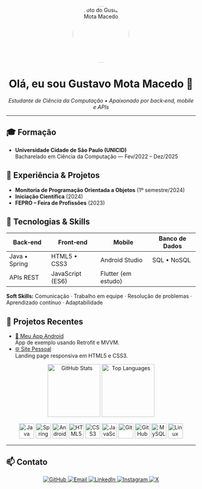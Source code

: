 <p align="center">
  <img src="https://github.com/gustavomotamacedo.png" width="150" style="border-radius:50%;" alt="Foto do Gustavo Mota Macedo"/>
</p>

<h1 align="center">Olá, eu sou <strong>Gustavo Mota Macedo</strong> 👋</h1>
<p align="center">
  <em>Estudante de Ciência da Computação • Apaixonado por back‑end, mobile e APIs</em>
</p>

---

## 🎓 Formação
- **Universidade Cidade de São Paulo (UNICID)**  
  Bacharelado em Ciência da Computação — Fev/2022 – Dez/2025

## 💼 Experiência & Projetos
- **Monitoria de Programação Orientada a Objetos** (1º semestre/2024)  
- **Iniciação Científica** (2024)  
- **FEPRO – Feira de Profissões** (2023)

## 🚀 Tecnologias & Skills

| Back‑end           | Front‑end        | Mobile            | Banco de Dados      |
| ------------------ | ---------------- | ----------------- | ------------------- |
| Java • Spring      | HTML5 • CSS3     | Android Studio    | SQL • NoSQL         |
| APIs REST          | JavaScript (ES6) | Flutter (em estudo)|                     |

**Soft Skills:** Comunicação · Trabalho em equipe · Resolução de problemas · Aprendizado contínuo · Adaptabilidade  

## 🔖 Projetos Recentes
- [📱 Meu App Android](#)  
  App de exemplo usando Retrofit e MVVM.
- [🌐 Site Pessoal](#)  
  Landing page responsiva em HTML5 e CSS3.

<p align="center">
  <img src="https://github-readme-stats.vercel.app/api?username=gustavomotamacedo&show_icons=true&theme=onedark&include_all_commits=true&count_private=true" height="140" alt="GitHub Stats"/>
  <img src="https://github-readme-stats.vercel.app/api/top-langs?username=gustavomotamacedo&layout=compact&langs_count=7&theme=onedark" height="140" alt="Top Languages"/>
</p>

<p align="center">
  <img src="https://cdn.jsdelivr.net/gh/devicons/devicon@latest/icons/java/java-original.svg" width="40px" alt="Java"/>
  <img src="https://cdn.jsdelivr.net/gh/devicons/devicon@latest/icons/spring/spring-original.svg" width="40px" alt="Spring"/>
  <img src="https://cdn.jsdelivr.net/gh/devicons/devicon/icons/android/android-plain.svg" width="40px" alt="Android"/>
  <img src="https://cdn.jsdelivr.net/gh/devicons/devicon/icons/html5/html5-original.svg" width="40px" alt="HTML5"/>
  <img src="https://cdn.jsdelivr.net/gh/devicons/devicon/icons/css3/css3-original.svg" width="40px" alt="CSS3"/>
  <img src="https://cdn.jsdelivr.net/gh/devicons/devicon/icons/javascript/javascript-original.svg" width="40px" alt="JavaScript"/>
  <img src="https://cdn.jsdelivr.net/gh/devicons/devicon/icons/git/git-original.svg" width="40px" alt="Git"/>
  <img src="https://cdn.jsdelivr.net/gh/devicons/devicon/icons/github/github-original.svg" width="40px" alt="GitHub"/>
  <img src="https://cdn.jsdelivr.net/gh/devicons/devicon/icons/mysql/mysql-original-wordmark.svg" width="40px" alt="MySQL"/>
  <img src="https://cdn.jsdelivr.net/gh/devicons/devicon/icons/linux/linux-plain.svg" width="40px" alt="Linux"/>
</p>

---

## 📫 Contato
<p align="center">
  <a href="https://github.com/gustavomotamacedo">
    <img src="https://img.shields.io/badge/GitHub-%2312100E.svg?style=for-the-badge&logo=github" alt="GitHub"/>
  </a>
  <a href="mailto:mota.macedo05@gmail.com">
    <img src="https://img.shields.io/badge/Email-%23D14836.svg?style=for-the-badge&logo=gmail" alt="Email"/>
  </a>
  <a href="https://www.linkedin.com/in/gustavomotamacedo">
    <img src="https://img.shields.io/badge/LinkedIn-%230077B5.svg?style=for-the-badge&logo=linkedin" alt="LinkedIn"/>
  </a>
  <a href="https://instagram.com/mocc3_">
    <img src="https://img.shields.io/badge/Instagram-%23E4405F.svg?style=for-the-badge&logo=instagram" alt="Instagram"/>
  </a>
  <a href="https://x.com/macedojar">
    <img src="https://img.shields.io/badge/X-%231DA1F2.svg?style=for-the-badge&logo=twitter" alt="X"/>
  </a>
</p>
